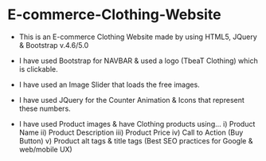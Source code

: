 # E-commerce-Clothing-Website

- This is an E-commerce Clothing Website made by using HTML5, JQuery & Bootstrap v.4.6/5.0

- I have used Bootstrap for NAVBAR & used a logo (TbeaT Clothing) which is clickable.

- I have used an Image Slider that loads the free images. 

- I have used JQuery for the Counter Animation & Icons that represent these numbers.

- I have used Product images & have Clothing products using... 
i) Product Name
ii) Product Description
iii) Product Price 
iv) Call to Action (Buy Button)
v) Product alt tags & title tags (Best SEO practices for Google & web/mobile UX)
